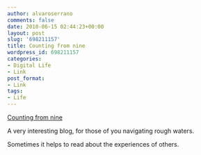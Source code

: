 ```yaml
---
author: alvaroserrano
comments: false
date: 2010-06-15 02:44:23+00:00
layout: post
slug: '698211157'
title: Counting from nine
wordpress_id: 698211157
categories:
- Digital Life
- Link
post_format:
- Link
tags:
- Life
---
```


[Counting from nine](http://nineandlight.blogspot.com/)

A very interesting blog, for those of you navigating rough waters.

Sometimes it helps to read about the experiences of others.
